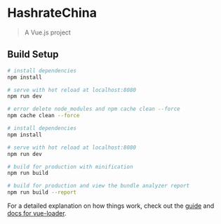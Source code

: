 # HashrateChina

> A Vue.js project

## Build Setup

```bash
# install dependencies
npm install

# serve with hot reload at localhost:8080
npm run dev

# error delete node_modules and npm cache clean --force
npm cache clean --force

# install dependencies
npm install

# serve with hot reload at localhost:8080
npm run dev

# build for production with minification
npm run build

# build for production and view the bundle analyzer report
npm run build --report
```

For a detailed explanation on how things work, check out the [guide](http://vuejs-templates.github.io/webpack/) and [docs for vue-loader](http://vuejs.github.io/vue-loader).
